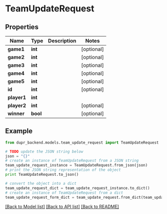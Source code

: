 # TeamUpdateRequest


## Properties
Name | Type | Description | Notes
------------ | ------------- | ------------- | -------------
**game1** | **int** |  | [optional] 
**game2** | **int** |  | [optional] 
**game3** | **int** |  | [optional] 
**game4** | **int** |  | [optional] 
**game5** | **int** |  | [optional] 
**id** | **int** |  | [optional] 
**player1** | **int** |  | 
**player2** | **int** |  | [optional] 
**winner** | **bool** |  | [optional] 

## Example

```python
from dupr_backend.models.team_update_request import TeamUpdateRequest

# TODO update the JSON string below
json = "{}"
# create an instance of TeamUpdateRequest from a JSON string
team_update_request_instance = TeamUpdateRequest.from_json(json)
# print the JSON string representation of the object
print TeamUpdateRequest.to_json()

# convert the object into a dict
team_update_request_dict = team_update_request_instance.to_dict()
# create an instance of TeamUpdateRequest from a dict
team_update_request_form_dict = team_update_request.from_dict(team_update_request_dict)
```
[[Back to Model list]](../README.md#documentation-for-models) [[Back to API list]](../README.md#documentation-for-api-endpoints) [[Back to README]](../README.md)


